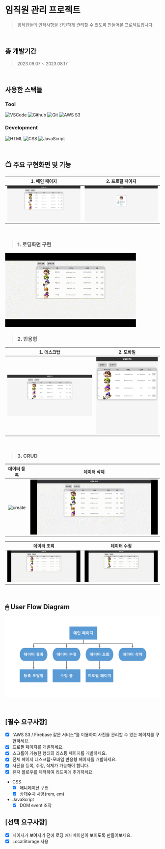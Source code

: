 # 임직원 관리 프로젝트
 > 임직원들의 인적사항을 간단하게 관리할 수 있도록 만들어본 프로젝트입니다.
<br/>

## 총 개발기간
> 2023.08.07 ~ 2023.08.17
<br/>

## 사용한 스택들
### Tool
![VSCode](https://img.shields.io/badge/VS%20Code-007ACC?style=for-the-badge&logo=Visual%20Studio%20Code&logoColor=white)
![Github](https://img.shields.io/badge/GitHub-181717?style=for-the-badge&logo=GitHub&logoColor=white)
![Git](https://img.shields.io/badge/Git-F05032?style=for-the-badge&logo=Git&logoColor=white)
![AWS S3](https://img.shields.io/badge/AWS%20S3-569A31?style=for-the-badge&logo=amazons3&logoColor=white)

### Development

![HTML](https://img.shields.io/badge/HTML5-E34F26?style=for-the-badge&logo=html5&logoColor=white)
![CSS](https://img.shields.io/badge/CSS3-1572B6?style=for-the-badge&logo=css3&logoColor=white)
![JavaScript](https://img.shields.io/badge/JavaScript-F7DF1E?style=for-the-badge&logo=Javascript&logoColor=white)

<br/>

## 📺 주요 구현화면 및 기능
|                                                           1.  메인 페이지                                                              |                                                         2.  프로필 페이지                                                            |
| :--------------------------------------------------------------------------------------------------------------------------------------: | :---------------------------------------------------------------------------------------------------------------------------------: |
| ![main](/IMG/main.png) |  ![profile](/IMG/profile.png) |

<br/>

> ### 1. 로딩화면 구현

 ![loading](/IMG/loading.gif)
<br/>

> ### 2. 반응형

|                                                           1.  데스크탑                                                              |                                                         2.  모바일                                                            |
| :--------------------------------------------------------------------------------------------------------------------------------------: | :---------------------------------------------------------------------------------------------------------------------------------: |
| ![main](/IMG/desktop.png) |  ![profile](/IMG/mobile.png) |
<br/>

> ### 3. CRUD
|                                                          데이터 등록                                                              |                                                        데이터 삭제                                                            |
| :--------------------------------------------------------------------------------------------------------------------------------------: | :---------------------------------------------------------------------------------------------------------------------------------: |
|   ![create](/IMG/create.gif)  |    ![delete](/IMG/delete.gif)  |

|                                                          데이터 조회                                                              |                                                        데이터 수정                                                            |
| :--------------------------------------------------------------------------------------------------------------------------------------: | :---------------------------------------------------------------------------------------------------------------------------------: |
|   ![profile](/IMG/profile.gif)  |    ![update](/IMG/update.gif)  |

<br/>

## 🖱 User Flow Diagram
![user_flow](/IMG/user-flow.png)

<br/>

## [필수 요구사항]
- [x] “AWS S3 / Firebase 같은 서비스”를 이용하여 사진을 관리할 수 있는 페이지를 구현하세요.
- [x] 프로필 페이지를 개발하세요.
- [x] 스크롤이 가능한 형태의 리스팅 페이지를 개발하세요.
- [x] 전체 페이지 데스크탑-모바일 반응형 페이지를 개발하세요.
- [x] 사진을 등록, 수정, 삭제가 가능해야 합니다.
- [x] 유저 플로우를 제작하여 리드미에 추가하세요.
* CSS
  * [x] 애니메이션 구현
  * [x] 상대수치 사용(rem, em)
* JavaScript
  * [x] DOM event 조작

## [선택 요구사항]
- [x] 페이지가 보여지기 전에 로딩 애니메이션이 보이도록 만들어보세요.
- [x] LocalStorage 사용
